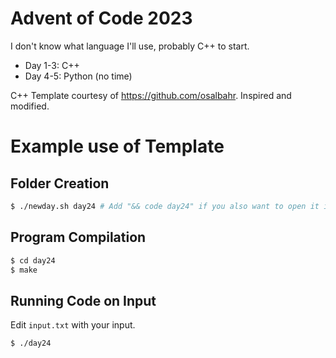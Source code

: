# Advent of Code 2023

I don't know what language I'll use, probably C++ to start.

- Day 1-3: C++
- Day 4-5: Python (no time)

C++ Template courtesy of https://github.com/osalbahr. Inspired and modified.

# Example use of Template

## Folder Creation

```bash
$ ./newday.sh day24 # Add "&& code day24" if you also want to open it in Visual Studio Code
```

## Program Compilation

```bash
$ cd day24
$ make
```

## Running Code on Input

Edit `input.txt` with your input.

```bash
$ ./day24
```
